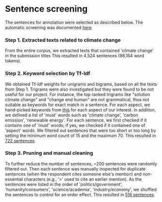 # Sentence screening
The sentences for annotation were selected as described below. The automatic screening was documented [here](Sentence_Extraction_final.ipynb).

### Step 1. Extracted texts related to climate change
From the entire corpus, we extracted texts that contained 'climate change' in the submission titles This resulted in 4,524 sentences (98,164 word tokens).

### Step 2. Keyword selection by Tf-Idf
We obtained Tf-Idf weights for unigrams and bigrams, based on all the texts from Step 1. Trigrams were also investigated but they were found to be not useful for our project. For instance, the top ranked trigrams like "solution climate change" and "change end human" are not grammatical, thus not suitable as keywords for exact match in a sentence. For each aspect, we hand-picked keywords from [this](tfidf_result.txt) for each aspect of our interest. In addition, we defined a list of 'must' words such as 'climate change', 'carbon emission', 'renewable energy'. For each sentence, we first checked if it contains one of 'must' words; if yes, we checked if it contained one of 'aspect' words. We filtered out sentences that were too short or too long by setting the minimum word count of 15 and the maximum 70. This resulted in [722 sentences](climate_change_raw_v3.csv).

### Step 3. Pruning and manual cleaning
To further reduce the number of sentences, ~200 sentences were randomly filtered out. Then each sentence was manually inspected for duplicate sentences (when the respondent cites someone else's mention) and non-essential characters (e.g., '>' used to cite an earlier mention). As the sentences were listed in the order of 'politics/government', 'humanity/consumers', 'science/academia', 'industry/economy', we shuffled the sentences to control for an order effect. This resulted in [516 sentences](climate_change_edit_v3_n521_shuffled.csv).

